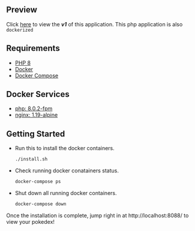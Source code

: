 ## Preview

Click [here](https://raw.githubusercontent.com/Fsh-98/poke-curl/master/images/V1.gif) to view the <b><i>v1</i></b> of this application. This php application is also `dockerized`

## Requirements

* [PHP 8](https://kinsta.com/blog/install-php/)
* [Docker](https://docs.docker.com/get-docker/)
* [Docker Compose](https://docker-docs.netlify.app/compose/install/)

## Docker Services

* [php: 8.0.2-fpm](https://hub.docker.com/layers/library/php/8.0.20-fpm/images/sha256-633d4e24d4cd4748c2700206f4e2e75eab3a4f1b74fdc330063db1b5a5b3409d?context=explore)
* [nginx: 1.19-alpine](https://hub.docker.com/layers/library/nginx/1.19.0-alpine/images/sha256-ee5a9b68e8d4a4b8b48318ff08ad5489bd1ce52b357bf48c511968a302bc347b?context=explore)

## Getting Started

* Run this to install the docker containers.

   ```sh
   ./install.sh
   ```
* Check running docker conatainers status.

   ```sh
   docker-compose ps
   ```
* Shut down all running docker containers.

   ```sh
   docker-compose down
   ```

Once the installation is complete, jump right in at http://localhost:8088/ to view your pokedex!
